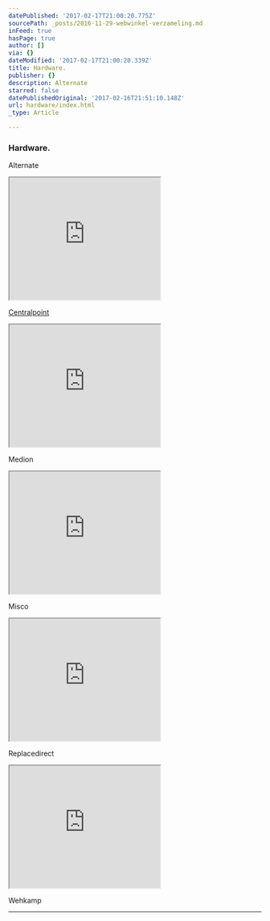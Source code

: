 ```yaml
---
datePublished: '2017-02-17T21:00:20.775Z'
sourcePath: _posts/2016-11-29-webwinkel-verzameling.md
inFeed: true
hasPage: true
author: []
via: {}
dateModified: '2017-02-17T21:00:20.339Z'
title: Hardware.
publisher: {}
description: Alternate
starred: false
datePublishedOriginal: '2017-02-16T21:51:10.148Z'
url: hardware/index.html
_type: Article

---
```

### Hardware.

Alternate

<iframe src="https://the-grid.github.io/ed-userhtml/?g=eJxVz8sOgkAMBdBfmXThksEX-KAYv4RUqAxxGExtMr_viI_ETXMXTc9tRcYJXxGc6v1gbYwxI68sgZSz4K2qPaniPt80q9W23DbL9bosls35u7Sg8X4UBKMkPStCc_EUbmCEPUKYrpP3U4S6GsbePKT9UTpkKtRxGu2NJQucqPYlzSdHnL05E77Vj_VvKzodPZg4dOoQNsUOjOOhd6lLkYO5TNJxKphi-gwBjK0rS_UTyfJQgw" height="244" style=""></iframe>

[Centralpoint][0]

<iframe src="https://the-grid.github.io/ed-userhtml/?g=eJxdksFu2zAMhu95CkKHnjK7XZss2GwHQzFgu6w9DNgxoC3GViyTBiXHQ55-slcM2AABEqmf_H4KKr4-VMVr9XIlhWfiqOhHcRwz9kX-WhV5ut9sPntPAVTYygDTDN-efwARX2WyrgVh75igphApCRnSCkweHEM3uZDBl5QRbqknttCqRIKephstSlrUTUc6EozqLoucwWIEXKm1u6yamqLKNNeoBDPVs-Oe_BasI5hApAeWdhGGBEBsAe3VBSKNIMtwNnUnPVOT2DdMpe7S0zLIOxm9hOC4zeCFldC7EF1ydITvRFvoRDTb_Ewubu7C_z_SFhDTYIw4ZEWtFWwKhE7pXJouxvFjns_znDX_FuUpaHrS3LGlX9nYjccYy93j02l_uN992J0Oh8f3u9MdDuMnLQ1E1JZiaU61R-4NKPnSsJzFe5lNVbihhaDNX2R0WSJYesNkTDE_NgtgbTmUfzBrgOUKe2OtWyy7OHgDs7OxK83T_mCgI9d2ycL-3kAtain5Skf0KWcgTx8Fq99Zbcc2" height="244" style=""></iframe>

Medion

<iframe src="https://the-grid.github.io/ed-userhtml/?g=eJyljkEOgjAURK_S_IVLChQQlY9HMaUUSmgp-X7D9W3YeAA3M_NmM9Np4chOCI55v0vJJmPSo01iVkvZZlk-DaqqLi867I-A7U3lZX2CxkKpa1OcQHjaB0GwptkywmvweltBkPUIW5yi9_GAvlvCLN5kfqPLn6OMjoMHcSwjO4SqaUE4u8wunWhyEEOk0RJCitqnDoTsO6n7L5ChT0o" height="244" style=""></iframe>

Misco

<iframe src="https://the-grid.github.io/ed-userhtml/?g=eJyljk0OgjAQha_SzMIlbY0gKINHMaUU2thSMo7h-jZsPICb97f5Xm-EJzcjeObtJiXbislMroh9OapWx_Jhse709WTSdk-oldKNPh_NYNvWnToy4WEfBMGGFscIzzGa9QWCXERY85xjzDsMfUiLeJP9QcOfUEbPKYLYw8Qe4dK0ILwLiy8nGgVizDQ5QijRxLKBkEMvzfAFj4BPTA" height="244" style=""></iframe>

Replacedirect

<iframe src="https://the-grid.github.io/ed-userhtml/?g=eJw9js2OwjAMhF8l8oFjA5SfwtbltM9RmdQ0EWlaGUvZxycqKy4ez8jyNy0ZL_xA8KrL1dqccyW8RHI8BGGnVYp2oZHtS0n0909ZEkV7U8VDsz_2l_pYN02_q-vzaddvaFp-BMGU45EVob9HSk8wwhEhzY85xjlD14ZpNC9xX66GSoUGLsM9WarEam9uRaw_J_yAVkP4wf3TVlH0OkUwOQzqEc77BoznMPpS4rIFc59l4NKsrBRLBsZ2raXuDSExUhs" height="244" style=""></iframe>

Wehkamp

---



[0]: https://www.centralpoint.nl/?ref=26&network=tradetracker#utm_source=affiliate&utm_campaign=15986&utm_medium=tradetracker "Centralpoint"